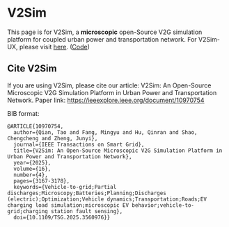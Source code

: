 # V2Sim

This page is for V2Sim, a **microscopic** open-Source V2G simulation platform for coupled urban power and transportation network. For V2Sim-UX, please visit [here](v2simux/). ([Code](https://github.com/hesl-seu/v2sim))

## Cite V2Sim
If you are using V2Sim, please cite our article: V2Sim: An Open-Source Microscopic V2G Simulation Platform in Urban Power and Transportation Network. Paper link: https://ieeexplore.ieee.org/document/10970754

BIB format:
```
@ARTICLE{10970754,
  author={Qian, Tao and Fang, Mingyu and Hu, Qinran and Shao, Chengcheng and Zheng, Junyi},
  journal={IEEE Transactions on Smart Grid}, 
  title={V2Sim: An Open-Source Microscopic V2G Simulation Platform in Urban Power and Transportation Network}, 
  year={2025},
  volume={16},
  number={4},
  pages={3167-3178},
  keywords={Vehicle-to-grid;Partial discharges;Microscopy;Batteries;Planning;Discharges (electric);Optimization;Vehicle dynamics;Transportation;Roads;EV charging load simulation;microscopic EV behavior;vehicle-to-grid;charging station fault sensing},
  doi={10.1109/TSG.2025.3560976}}
```